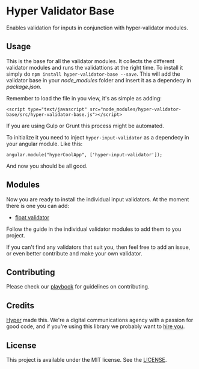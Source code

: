 # Hyper Validator Base

Enables validation for inputs in conjunction with hyper-validator modules.

## Usage

This is the base for all the validator modules. It collects the different validator modules and runs the
validattions at the right time. To install it simply do `npm install hyper-validator-base --save`.
This will add the validator base in your *node_modules* folder and insert it as a dependecy in *package.json*.

Remember to load the file in you view, it's as simple as adding:

```
<script type="text/javascript" src="node_modules/hyper-validator-base/src/hyper-validator-base.js"></script>
```

If you are using Gulp or Grunt this process might be automated.

To initialize it you need to inject `hyper-input-validator` as a dependecy in your angular module. Like this:

```
angular.module("hyperCoolApp", ['hyper-input-validator']);
```

And now you should be all good.

## Modules

Now you are ready to install the individual input validators. At the moment there is one you can add:
- [float validator]

[float validator]: https://github.com/hyperoslo/hyper-validator-float

Follow the guide in the individual validator modules to add them to you project.

If you can't find any validators that suit you, then feel free to add an issue, or even better
contribute and make your own validator.

## Contributing

Please check our [playbook] for guidelines on contributing.

[playbook]: https://github.com/hyperoslo/playbook/blob/master/GIT_AND_GITHUB.md

## Credits

[Hyper] made this. We're a digital communications agency with a passion for good
code, and if you're using this library we probably want to [hire you].

[hyper]: http://hyper.no
[hire you]: http://www.hyper.no/jobs

## License

This project is available under the MIT license. See the [LICENSE].

[license]: https://github.com/hyperoslo/hyper-content-for-angular/blob/master/LICENSE.md
